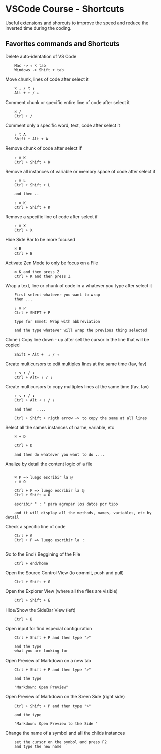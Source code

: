 # VSCode Course - Shortcuts

Useful [extensions](https://github.com/rogeralbp/vscode-course/blob/master/extensions-favs.md)  and shorcuts
to improve the speed and reduce the inverted time during the coding.

## Favorites commands and Shortcuts

Delete auto-identation of VS Code
```
    Mac -> ⇧ ⌥ tab
    Windows -> Shift + tab
```

Move chunk, lines of code after select it
```
    ⌥ ↓ / ⌥ ↑
    Alt + ↑ / ↓

```
Comment chunk or specific entire line of code after select it
```
    ⌘ /
    Ctrl + /
```

Comment only a specific word, text, code after select it
```
    ⇧ ⌥ A
    Shift + Alt + A
```


Remove chunk of code after select if
```
    ⇧ ⌘ K
    Ctrl + Shift + K
```

Remove all instances of variable or memory space of code after select if
```
    ⇧ ⌘ L
    Ctrl + Shift + L

    and then ..

    ⇧ ⌘ K
    Ctrl + Shift + K
```

Remove a specific line of code after select if
```
    ⇧ ⌘ X
    Ctrl + X
```

Hide Side Bar to be more focused
```
    ⌘ B
    Ctrl + B
```

Activate Zen Mode to only be focus on a File

```
    ⌘ K and then press Z
    Ctrl + K and then press Z

```

Wrap a text, line or chunk of code in a whatever
 you type after select it

```
    First select whatever you want to wrap
    then ...

    ⇧ ⌘ P
    Ctrl + SHIFT + P

    type for Emmet: Wrap with abbreviation

    and the type whatever will wrap the previous thing selected
```

Clone / Copy line down - up after set the 
cursor in the line that will be copied

```
    Shift + Alt +  ↓ / ↑

```

Create multicursors to edit multiples lines at the same time (fav, fav)
```
    ⇧ ⌥ ↑ / ↓
    Ctrl + Alt+ ↑ / ↓

```

Create multicursors to copy multiples lines at the same time (fav, fav)
```
    ⇧ ⌥ ↑ / ↓
    Ctrl + Alt + ↑ / ↓

    and then  ....

    Ctrl + Shift + rigth arrow -> to copy the same at all lines

```
Select all the sames instances of name, variable, etc
```
    ⌘ + D
    
    Ctrl + D

    and then do whatever you want to do ....

```

Analize by detail the content logic of a file 

```

    ⌘ P => luego escribir la @
    ⇧ ⌘ O

    Ctrl + P => luego escribir la @
    Ctrl + Shift = O

    escribir " : " para agrupar los datos por tipo

    and it will display all the methods, names, variables, etc by detail

```

Check a specific line of code
```
    Ctrl + G
    Ctrl + P => luego escribir la :


```

Go to the End / Beggining of the File
```
    Ctrl + end/home

```
Open the Source Control View (to commit, push and pull)
```
    Ctrl + Shift + G

```

Open the Explorer View (where all the files are visible)
```
    Ctrl + Shift + E
```

Hide/Show the SideBar View (left)
```
    Ctrl + B

```

Open input for find especial configuration
```
    Ctrl + Shift + P and then type ">" 
    
    and the type
    what you are looking for

```

Open Preview of Markdown on a new tab
```
    Ctrl + Shift + P and then type ">" 
    
    and the type
    
    "Markdown: Open Preview"
```

Open Preview of Markdown on the Sreen Side (right side)
```
    Ctrl + Shift + P and then type ">" 
    
    and the type
    
    "Markdown: Open Preview to the Side "
```

Change the name of a symbol and all the childs instances 
```
    set the cursor on the symbol and press F2 
    and type the new name

```
